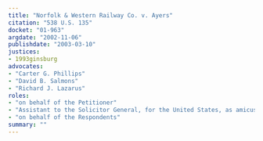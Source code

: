 ```yaml
---
title: "Norfolk & Western Railway Co. v. Ayers"
citation: "538 U.S. 135"
docket: "01-963"
argdate: "2002-11-06"
publishdate: "2003-03-10"
justices:
- 1993ginsburg
advocates:
- "Carter G. Phillips"
- "David B. Salmons"
- "Richard J. Lazarus"
roles:
- "on behalf of the Petitioner"
- "Assistant to the Solicitor General, for the United States, as amicus curiae, supporting the Petitioner"
- "on behalf of the Respondents"
summary: ""
---
```


